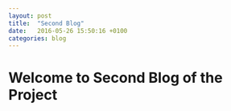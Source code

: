 ```yaml
---
layout: post
title:  "Second Blog"
date:   2016-05-26 15:50:16 +0100
categories: blog
---
```

# Welcome to Second Blog of the Project 
